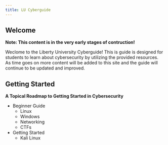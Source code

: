 ```yaml
---
title: LU Cyberguide
---
```





## Welcome

**Note: This content is in the very early stages of contruction!**

Weclome to the Liberty University Cyberguide! This is guide is designed for students to learn about cybersecurity by utilizing the provided resources. As time goes on more content will be added to this site and the guide will continue to be updated and improved. 

## Getting Started

**A Topical Roadmap to Getting Started in Cybersecurity**

- Beginner Guide
    - Linux
    - Windows
    - Networking
    - CTFs
- Getting Started
    - Kali Linux
